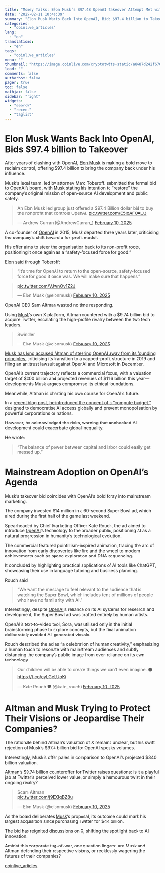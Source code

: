 ```yaml
---
title: "Money Talks: Elon Musk’s $97.4B OpenAI Takeover Attempt Met with Sam Altman’s Rejection and $9.74B Twitter Counter Offer"
date: "2025-02-11 10:46:39"
summary: "Elon Musk Wants Back Into OpenAI, Bids $97.4 billion to TakeoverAfter years of clashing with OpenAI, Elon Musk is making a bold move to reclaim control, offering $97.4 billion to bring the company back under his influence. Musk’s legal team, led by attorney Marc Toberoff, submitted the formal bid to..."
categories:
  - "coinlive_articles"
lang:
  - "en"
translations:
  - "en"
tags:
  - "coinlive_articles"
menu: ""
thumbnail: "https://image.coinlive.com/cryptotwits-static/a8687d242f670482a33d6ac763e9a3d6.jpeg"
lead: ""
comments: false
authorbox: false
pager: true
toc: false
mathjax: false
sidebar: "right"
widgets:
  - "search"
  - "recent"
  - "taglist"
---
```


Elon Musk Wants Back Into OpenAI, Bids $97.4 billion to Takeover
================================================================

After years of clashing with OpenAI, [Elon Musk](https://www.coinlive.com/news/elon-musk-dismisses-tiktok-acquisition-possibility-despite-support-from-chinese ) is making a bold move to reclaim control, offering $97.4 billion to bring the company back under his influence.

Musk’s legal team, led by attorney Marc Toberoff, submitted the formal bid to OpenAI’s board, with Musk stating his intention to “restore” the company’s original mission of open-source AI development and public safety.

> An Elon Musk led group just offered a $97.4 Billion dollar bid to buy the nonprofit that controls OpenAI. [pic.twitter.com/E5IoAFOAO3](https://t.co/E5IoAFOAO3)
> 
> — Andrew Curran (@AndrewCurran\_) [February 10, 2025](https://twitter.com/AndrewCurran_/status/1889052570645405874?ref_src=twsrc%5Etfw)

A co-founder of [OpenAI](https://www.coinlive.com/news/openai-non-profit-to-for-profit-shift-sam-altman-s-potential-10-5-billion ) in 2015, Musk departed three years later, criticising the company’s shift toward a for-profit model.

His offer aims to steer the organisation back to its non-profit roots, positioning it once again as a “safety-focused force for good.”

Elon said through Toberoff:

> “It’s time for OpenAI to return to the open-source, safety-focused force for good it once was. We will make sure that happens.”

> [pic.twitter.com/VJwnOv1Z2J](https://t.co/VJwnOv1Z2J)
> 
> — Elon Musk (@elonmusk) [February 10, 2025](https://twitter.com/elonmusk/status/1889069780117717222?ref_src=twsrc%5Etfw)

OpenAI CEO Sam Altman wasted no time responding.

Using [Musk](https://www.coinlive.com/news/department-of-government-efficiency-flooded-with-relentless-lawsuits-will-solo )’s own X platform, Altman countered with a $9.74 billion bid to acquire Twitter, escalating the high-profile rivalry between the two tech leaders.

> Swindler
> 
> — Elon Musk (@elonmusk) [February 10, 2025](https://twitter.com/elonmusk/status/1889062013109703009?ref_src=twsrc%5Etfw)

[Musk has long accused Altman of steering OpenAI away from its founding principles,](https://www.coinlive.com/news/openai-non-profit-to-for-profit-shift-sam-altman-s-potential-10-5-billion ) criticising its transition to a capped-profit structure in 2019 and filing an antitrust lawsuit against OpenAI and Microsoft in December.

OpenAI’s current trajectory reflects a commercial focus, with a valuation target of $300 billion and projected revenues of $11.6 billion this year—developments Musk argues compromise its ethical foundations.

Meanwhile, Altman is charting his own course for OpenAI’s future.

In a [recent blog post, he introduced the concept of a “compute budget,”](https://blog.samaltman.com/three-observations ) designed to democratise AI access globally and prevent monopolisation by powerful corporations or nations.

However, he acknowledged the risks, warning that unchecked AI development could exacerbate global inequality.

He wrote:

> “The balance of power between capital and labor could easily get messed up.”

Mainstream Adoption on OpenAI’s Agenda
======================================

Musk’s takeover bid coincides with OpenAI’s bold foray into mainstream marketing.

The company invested $14 million in a 60-second Super Bowl ad, which aired during the first half of the game last weekend.

Spearheaded by Chief Marketing Officer Kate Rouch, the ad aimed to introduce [OpenAI](https://www.coinlive.com/news/openai-ceo-sam-altman-dreams-of-ai-that-love-humanity )’s technology to the broader public, positioning AI as a natural progression in humanity’s technological evolution.

The commercial featured pointillism-inspired animation, tracing the arc of innovation from early discoveries like fire and the wheel to modern achievements such as space exploration and DNA sequencing.

It concluded by highlighting practical applications of AI tools like ChatGPT, showcasing their use in language tutoring and business planning.

Rouch said:

> “We want the message to feel relevant to the audience that is watching the Super Bowl, which includes tens of millions of people who have no familiarity with AI.”

Interestingly, despite [OpenAI](https://www.coinlive.com/news/openai-faces-15-million-fine-by-italy-s-privacy-regulator-for )’s reliance on its AI systems for research and development, the Super Bowl ad was crafted entirely by human artists.

OpenAI’s text-to-video tool, Sora, was utilised only in the initial brainstorming phase to explore concepts, but the final animation deliberately avoided AI-generated visuals.

Rouch described the ad as “a celebration of human creativity,” emphasizing a human touch to resonate with mainstream audiences and subtly distancing the company’s public image from over-reliance on its own technology.

> Our children will be able to create things we can’t even imagine. ⚫️ <https://t.co/cyLGeLUoKi>
> 
> — Kate Rouch 🛡️ (@kate\_rouch) [February 10, 2025](https://twitter.com/kate_rouch/status/1888801055162728640?ref_src=twsrc%5Etfw)

Altman and Musk Trying to Protect Their Visions or Jeopardise Their Companies?
==============================================================================

The rationale behind Altman’s valuation of X remains unclear, but his swift rejection of Musk’s $97.4 billion bid for OpenAI speaks volumes.

Interestingly, Musk’s offer pales in comparison to OpenAI’s projected $340 billion valuation.

[Altman](https://www.coinlive.com/news/sam-altman-quashes-rumours-on-openai-s-superintelligence-breakthrough-tells-fans )’s $9.74 billion counteroffer for Twitter raises questions: is it a playful jab at Twitter’s perceived lower value, or simply a humourous twist in their ongoing rivalry?

> Scam Altman  
>  [pic.twitter.com/j9EXIqBZ8u](https://t.co/j9EXIqBZ8u)
> 
> — Elon Musk (@elonmusk) [February 10, 2025](https://twitter.com/elonmusk/status/1889070627908145538?ref_src=twsrc%5Etfw)

As the board deliberates [Musk](https://www.coinlive.com/news/elon-musk-kicks-off-x-spaces-for-d-o-g-e-details-usaid )’s proposal, its outcome could mark his largest acquisition since purchasing Twitter for $44 billion.

The bid has reignited discussions on X, shifting the spotlight back to AI innovation.

Amidst this corporate tug-of-war, one question lingers: are Musk and Altman defending their respective visions, or recklessly wagering the futures of their companies?

[coinlive_articles](https://www.coinlive.com/news/money-talks-elon-musk-s-97-4b-openai-takeover-attempt-met-with)
